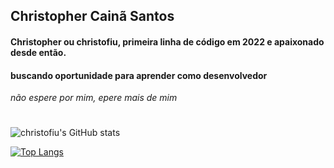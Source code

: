 ## Christopher Cainã Santos  
#### Christopher ou christofiu, primeira linha de código em 2022 e apaixonado desde então. 
#### buscando oportunidade para aprender como desenvolvedor
*não espere por mim, epere mais de mim*  
 #  
![christofiu's GitHub stats](https://github-readme-stats.vercel.app/api?username=christofiu&show_icons=true&theme=dracula)  

[![Top Langs](https://github-readme-stats.vercel.app/api/top-langs/?username=christofiu&layout=compact&theme=dracula)](https://github.com/christofiu)  

<!--


Here are some ideas to get you started:

- 🔭 I’m currently working on ...
- 🌱 I’m currently learning ...
- 👯 I’m looking to collaborate on ...
- 🤔 I’m looking for help with ...
- 💬 Ask me about ...
- 📫 How to reach me: ...
- 😄 Pronouns: ...
- ⚡ Fun fact: ...
-->

